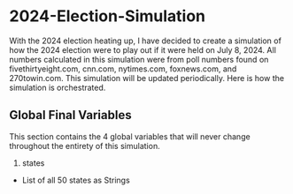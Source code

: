 # 2024-Election-Simulation
With the 2024 election heating up, I have decided to create a simulation of how the 2024 election were to play out if it were held on July 8, 2024. All numbers calculated in this simulation were from poll numbers found on fivethirtyeight.com, cnn.com, nytimes.com, foxnews.com, and 270towin.com. This simulation will be updated periodically. Here is how the simulation is orchestrated.
## Global Final Variables
This section contains the 4 global variables that will never change throughout the entirety of this simulation.
1. states
  * List of all 50 states as Strings
